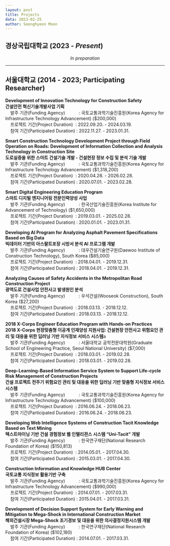 ```yaml
---
layout: post
title: Projects
data: 2023-02-25
author: Seonghyeon Moon
---
```


## 경상국립대학교 (2023 - _Present_)

<div align='center'>
    <p></p>
    <i>In preparation</i>
</div>

---

## 서울대학교 (2014 - 2023; Participating Researcher)

**Development of Innovation Technology for Construction Safety**  
**건설안전 혁신기술개발사업 기획**  
&nbsp;&nbsp;&nbsp;&nbsp;발주 기관(Funding Agency)&nbsp;&nbsp;&nbsp;&nbsp;&nbsp;&nbsp;&nbsp;&nbsp;&nbsp;&nbsp;&nbsp;: 국토교통과학기술진흥원(Korea Agency for Infrastructure Technology Advancement) ($200,000)  
&nbsp;&nbsp;&nbsp;&nbsp;프로젝트 기간(Project Duration)&nbsp;&nbsp;: 2022.09.20. - 2024.03.19.  
&nbsp;&nbsp;&nbsp;&nbsp;참여 기간(Participated Duration)&nbsp;: 2022.11.27. - 2023.01.31.

**Smart Construction Technology Development Project through Field Operation on Roads: Development of Information Collection and Analysis Technology in Construction Site**  
**도로실증을 위한 스마트 건설기술 개발 - 건설현장 정보 수집 및 분석 기술 개발**  
&nbsp;&nbsp;&nbsp;&nbsp;발주 기관(Funding Agency)&nbsp;&nbsp;&nbsp;&nbsp;&nbsp;&nbsp;&nbsp;&nbsp;&nbsp;&nbsp;&nbsp;: 국토교통과학기술진흥원(Korea Agency for Infrastructure Technology Advancement) ($1,318,200)  
&nbsp;&nbsp;&nbsp;&nbsp;프로젝트 기간(Project Duration)&nbsp;&nbsp;: 2020.04.28. - 2026.02.28.  
&nbsp;&nbsp;&nbsp;&nbsp;참여 기간(Participated Duration)&nbsp;: 2020.07.01. - 2023.02.28.

**Smart Digital Engineering Education Program**  
**스마트 디지털 엔지니어링 전문인력양성 사업**  
&nbsp;&nbsp;&nbsp;&nbsp;발주 기관(Funding Agency)&nbsp;&nbsp;&nbsp;&nbsp;&nbsp;&nbsp;&nbsp;&nbsp;&nbsp;&nbsp;&nbsp;: 한국산업기술진흥원(Korea Institute for Advancement of Technology) ($1,650,000)  
&nbsp;&nbsp;&nbsp;&nbsp;프로젝트 기간(Project Duration)&nbsp;&nbsp;: 2019.03.01. - 2025.02.28.  
&nbsp;&nbsp;&nbsp;&nbsp;참여 기간(Participated Duration)&nbsp;: 2020.01.01. - 2023.01.31.

**Developing AI Program for Analyzing Asphalt Pavement Specifications Based on Big Data**  
**빅데이터 기반의 아스팔트포장 시방서 분석 AI 프로그램 개발**  
&nbsp;&nbsp;&nbsp;&nbsp;발주 기관(Funding Agency)&nbsp;&nbsp;&nbsp;&nbsp;&nbsp;&nbsp;&nbsp;&nbsp;&nbsp;&nbsp;&nbsp;: 대우건설기술연구원(Daewoo Institute of Construction Technology), South Korea ($85,000)  
&nbsp;&nbsp;&nbsp;&nbsp;프로젝트 기간(Project Duration)&nbsp;&nbsp;: 2018.04.01. - 2019.12.31.  
&nbsp;&nbsp;&nbsp;&nbsp;참여 기간(Participated Duration)&nbsp;: 2018.04.01. - 2019.12.31.  

**Analyzing Causes of Safety Accidents in the Metropolitan Road Construction Project**  
**광역도로 건설사업 안전사고 발생원인 분석**  
&nbsp;&nbsp;&nbsp;&nbsp;발주 기관(Funding Agency)&nbsp;&nbsp;&nbsp;&nbsp;&nbsp;&nbsp;&nbsp;&nbsp;&nbsp;&nbsp;&nbsp;: 우석건설(Wooseok Construction), South Korea ($27,200)  
&nbsp;&nbsp;&nbsp;&nbsp;프로젝트 기간(Project Duration)&nbsp;&nbsp;: 2018.03.13. - 2018.12.12.  
&nbsp;&nbsp;&nbsp;&nbsp;참여 기간(Participated Duration)&nbsp;: 2018.03.13. - 2018.12.12.

**2018 X-Corps Engineer Education Program with Hands-on Practices**  
**2018 X-Corps 현장맞춤형 이공계 인재양성 지원사업: 건설현장 안전사고 위험요인 관리 및 대응을 위한 딥러닝 기반 지식정보 서비스 시스템**a  
&nbsp;&nbsp;&nbsp;&nbsp;발주 기관(Funding Agency)&nbsp;&nbsp;&nbsp;&nbsp;&nbsp;&nbsp;&nbsp;&nbsp;&nbsp;&nbsp;&nbsp;: 서울대학교 공학전문대학원(Graduate School of Engineering Practice, Seoul National University) ($7,000)  
&nbsp;&nbsp;&nbsp;&nbsp;프로젝트 기간(Project Duration)&nbsp;&nbsp;: 2018.03.01. - 2019.02.28.  
&nbsp;&nbsp;&nbsp;&nbsp;참여 기간(Participated Duration)&nbsp;: 2018.03.01. - 2019.02.28.

**Deep-Learning-Based Information Service System to Support Life-cycle Risk Management of Construction Projects**  
**건설 프로젝트 전주기 위험요인 관리 및 대응을 위한 딥러닝 기반 맞춤형 지식정보 서비스 시스템**  
&nbsp;&nbsp;&nbsp;&nbsp;발주 기관(Funding Agency)&nbsp;&nbsp;&nbsp;&nbsp;&nbsp;&nbsp;&nbsp;&nbsp;&nbsp;&nbsp;&nbsp;: 국토교통과학기술진흥원(Korea Agency for Infrastructure Technology Advancement) ($100,000)  
&nbsp;&nbsp;&nbsp;&nbsp;프로젝트 기간(Project Duration)&nbsp;&nbsp;: 2016.06.24. - 2018.06.23.  
&nbsp;&nbsp;&nbsp;&nbsp;참여 기간(Participated Duration)&nbsp;: 2016.06.24. - 2018.06.23.

**Developing Web Intelligence Systems of Construction Tacit Knowledge Based on Text Mining**  
**텍스트마이닝 기반 건설 경험정보 웹 인텔리젼스 시스템 “Uni-Tacit” 개발**  
&nbsp;&nbsp;&nbsp;&nbsp;발주 기관(Funding Agency)&nbsp;&nbsp;&nbsp;&nbsp;&nbsp;&nbsp;&nbsp;&nbsp;&nbsp;&nbsp;&nbsp;: 한국연구재단(National Research Foundation of Korea) ($150,813)  
&nbsp;&nbsp;&nbsp;&nbsp;프로젝트 기간(Project Duration)&nbsp;&nbsp;: 2014.05.01. - 2017.04.30.  
&nbsp;&nbsp;&nbsp;&nbsp;참여 기간(Participated Duration)&nbsp;: 2015.03.01. - 2017.04.30.

**Construction Information and Knowledge HUB Center**  
**국토교통 지식정보 활용기반 구축**  
&nbsp;&nbsp;&nbsp;&nbsp;발주 기관(Funding Agency)&nbsp;&nbsp;&nbsp;&nbsp;&nbsp;&nbsp;&nbsp;&nbsp;&nbsp;&nbsp;&nbsp;: 국토교통과학기술진흥원(Korea Agency for Infrastructure Technology Advancement) ($990,000)  
&nbsp;&nbsp;&nbsp;&nbsp;프로젝트 기간(Project Duration)&nbsp;&nbsp;: 2014.07.01. - 2017.03.31.  
&nbsp;&nbsp;&nbsp;&nbsp;참여 기간(Participated Duration)&nbsp;: 2015.04.01. - 2017.03.31.

**Development of Decision Support System for Early Warning and Mitigation to Mega-Shock in International Construction Market**  
**해외건설시장 Mega-Shock 조기경보 및 대응을 위한 의사결정지원시스템 개발**  
&nbsp;&nbsp;&nbsp;&nbsp;발주 기관(Funding Agency)&nbsp;&nbsp;&nbsp;&nbsp;&nbsp;&nbsp;&nbsp;&nbsp;&nbsp;&nbsp;&nbsp;: 한국연구재단(National Research Foundation of Korea) ($102,180)  
&nbsp;&nbsp;&nbsp;&nbsp;참여 기간(Participated Duration)&nbsp;: 2014.07.01. - 2017.03.31.
